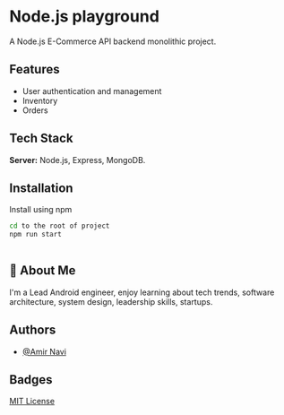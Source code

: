 
# Node.js playground

A Node.js E-Commerce API backend monolithic project.


## Features

- User authentication and management
- Inventory
- Orders


## Tech Stack

**Server:** Node.js, Express, MongoDB.


## Installation

Install using npm

```bash
cd to the root of project
npm run start
  
```
    
## 🚀 About Me
I'm a Lead Android engineer, enjoy learning about tech trends, software architecture, system design, leadership skills, startups.


## Authors

- [@Amir Navi](https://www.linkedin.com/in/amir-navi)


## Badges


[MIT License](https://img.shields.io/badge/License-MIT-green.svg)
